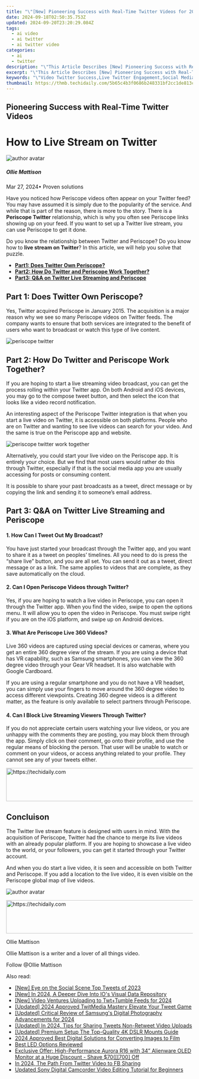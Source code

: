 ```yaml
---
title: "\"[New] Pioneering Success with Real-Time Twitter Videos for 2024\""
date: 2024-09-18T02:50:35.753Z
updated: 2024-09-20T23:20:29.084Z
tags:
  - ai video
  - ai twitter
  - ai twitter video
categories:
  - ai
  - twitter
description: "\"This Article Describes [New] Pioneering Success with Real-Time Twitter Videos for 2024\""
excerpt: "\"This Article Describes [New] Pioneering Success with Real-Time Twitter Videos for 2024\""
keywords: "\"Video Twitter Success,Live Twitter Engagement,Social Media Real-Time,Dynamic Twitter Content,Innovative Tweet Strategies,Viral Tweets in Action,Immediate Twitter Impact\""
thumbnail: https://thmb.techidaily.com/5b65c4b3f0686b248331bf2cc1de813c24155eaac6bf71f33265c2968e32a513.jpg
---
```


## Pioneering Success with Real-Time Twitter Videos

# How to Live Stream on Twitter

![author avatar](https://images.wondershare.com/filmora/article-images/ollie-mattison.jpg)

##### Ollie Mattison

 Mar 27, 2024• Proven solutions

 Have you noticed how Periscope videos often appear on your Twitter feed? You may have assumed it is simply due to the popularity of the service. And while that is part of the reason, there is more to the story. There is a **Periscope Twitter** relationship, which is why you often see Periscope links showing up on your feed. If you want to set up a Twitter live stream, you can use Periscope to get it done.

 Do you know the relationship between Twitter and Periscope? Do you know how to **live stream on Twitter**? In this article, we will help you solve that puzzle.

* [**Part1: Does Twitter Own Periscope?**](#part1)
* [**Part2: How Do Twitter and Periscope Work Together?**](#part2)
* [**Part3: Q&A on Twitter Live Streaming and Periscope**](#part3)

## Part 1: Does Twitter Own Periscope?

 Yes, Twitter acquired Periscope in January 2015\. The acquisition is a major reason why we see so many Periscope videos on Twitter feeds. The company wants to ensure that both services are integrated to the benefit of users who want to broadcast or watch this type of live content.

![periscope twitter](https://images.wondershare.com/filmora/article-images/periscope-twitter.JPG)

## Part 2: How Do Twitter and Periscope Work Together?

 If you are hoping to start a live streaming video broadcast, you can get the process rolling within your Twitter app. On both Android and iOS devices, you may go to the compose tweet button, and then select the icon that looks like a video record notification.

 An interesting aspect of the Periscope Twitter integration is that when you start a live video on Twitter, it is accessible on both platforms. People who are on Twitter and wanting to see live videos can search for your video. And the same is true on the Periscope app and website.

![periscope twitter work together](https://images.wondershare.com/filmora/article-images/periscope-twitter-work.JPG)

 Alternatively, you could start your live video on the Periscope app. It is entirely your choice. But we find that most users would rather do this through Twitter, especially if that is the social media app you are usually accessing for posts or consuming content.

 It is possible to share your past broadcasts as a tweet, direct message or by copying the link and sending it to someone’s email address.

## Part 3: Q&A on Twitter Live Streaming and Periscope

#### 1\. How Can I Tweet Out My Broadcast?

 You have just started your broadcast through the Twitter app, and you want to share it as a tweet on peoples’ timelines. All you need to do is press the “share live” button, and you are all set. You can send it out as a tweet, direct message or as a link. The same applies to videos that are complete, as they save automatically on the cloud.

#### 2\. Can I Open Periscope Videos through Twitter?

 Yes, if you are hoping to watch a live video in Periscope, you can open it through the Twitter app. When you find the video, swipe to open the options menu. It will allow you to open the video in Periscope. You must swipe right if you are on the iOS platform, and swipe up on Android devices.

#### 3\. What Are Periscope Live 360 Videos?

 Live 360 videos are captured using special devices or cameras, where you get an entire 360 degree view of the stream. If you are using a device that has VR capability, such as Samsung smartphones, you can view the 360 degree video through your Gear VR headset. It is also watchable with Google Cardboard.

 If you are using a regular smartphone and you do not have a VR headset, you can simply use your fingers to move around the 360 degree video to access different viewpoints. Creating 360 degree videos is a different matter, as the feature is only available to select partners through Periscope.

#### 4\. Can I Block Live Streaming Viewers Through Twitter?

 If you do not appreciate certain users watching your live videos, or you are unhappy with the comments they are posting, you may block them through the app. Simply click on their comment, go onto their profile, and use the regular means of blocking the person. That user will be unable to watch or comment on your videos, or access anything related to your profile. They cannot see any of your tweets either.

<!-- affiliate ads begin -->
<a href="https://smilemakers.pxf.io/c/5597632/2123901/26106" target="_top" id="2123901">
  <img src="//a.impactradius-go.com/display-ad/26106-2123901" border="0" alt="https://techidaily.com" width="728" height="90"/>
</a>
<img height="0" width="0" src="https://smilemakers.pxf.io/i/5597632/2123901/26106" style="position:absolute;visibility:hidden;" border="0" />
<!-- affiliate ads end -->

## Concluison

 The Twitter live stream feature is designed with users in mind. With the acquisition of Periscope, Twitter had the chance to merge its live videos with an already popular platform. If you are hoping to showcase a live video to the world, or your followers, you can get it started through your Twitter account.

 And when you do start a live video, it is seen and accessible on both Twitter and Periscope. If you add a location to the live video, it is even visible on the Periscope global map of live videos.

![author avatar](https://images.wondershare.com/filmora/article-images/ollie-mattison.jpg)

<!-- affiliate ads begin -->
<a href="https://aligracehair.sjv.io/c/5597632/1997695/19272" target="_top" id="1997695">
  <img src="//a.impactradius-go.com/display-ad/19272-1997695" border="0" alt="https://techidaily.com" width="728" height="90"/>
</a>
<img height="0" width="0" src="https://aligracehair.sjv.io/i/5597632/1997695/19272" style="position:absolute;visibility:hidden;" border="0" />
<!-- affiliate ads end -->

Ollie Mattison

Ollie Mattison is a writer and a lover of all things video.

Follow @Ollie Mattison

<ins class="adsbygoogle"
      style="display:block"
      data-ad-client="ca-pub-7571918770474297"
      data-ad-slot="8358498916"
      data-ad-format="auto"
      data-full-width-responsive="true"></ins>

<span class="atpl-alsoreadstyle">Also read:</span>
<div><ul>
<li><a href="https://twitter-videos.techidaily.com/new-eye-on-the-social-scene-top-tweets-of-2023/"><u>[New] Eye on the Social Scene Top Tweets of 2023</u></a></li>
<li><a href="https://screen-recording.techidaily.com/new-in-2024-a-deeper-dive-into-ios-visual-data-repository/"><u>[New] In 2024, A Deeper Dive Into IO's Visual Data Repository</u></a></li>
<li><a href="https://twitter-videos.techidaily.com/new-video-ventures-uploading-to-twtplustumble-feeds-for-2024/"><u>[New] Video Ventures Uploading to Twt+Tumble Feeds for 2024</u></a></li>
<li><a href="https://twitter-videos.techidaily.com/updated-2024-approved-twitmedia-mastery-elevate-your-tweet-game/"><u>[Updated] 2024 Approved TwitMedia Mastery Elevate Your Tweet Game</u></a></li>
<li><a href="https://vp-tips.techidaily.com/updated-critical-review-of-samsungs-digital-photography-advancements-for-2024/"><u>[Updated] Critical Review of Samsung's Digital Photography Advancements for 2024</u></a></li>
<li><a href="https://twitter-videos.techidaily.com/updated-in-2024-tips-for-sharing-tweets-non-retweet-video-uploads/"><u>[Updated] In 2024, Tips for Sharing Tweets Non-Retweet Video Uploads</u></a></li>
<li><a href="https://extra-guidance.techidaily.com/updated-premium-setup-the-top-quality-4k-dslr-mounts-guide/"><u>[Updated] Premium Setup The Top-Quality 4K DSLR Mounts Guide</u></a></li>
<li><a href="https://extra-hints.techidaily.com/2024-approved-best-digital-solutions-for-converting-images-to-film/"><u>2024 Approved Best Digital Solutions for Converting Images to Film</u></a></li>
<li><a href="https://games-able.techidaily.com/best-led-options-reviewed/"><u>Best LED Options Reviewed</u></a></li>
<li><a href="https://extra-skills.techidaily.com/1723262363976-exclusive-offer-high-performance-aurora-r16-with-34-alienware-oled-monitor-at-a-huge-discount-shave-70700-off/"><u>Exclusive Offer: High-Performance Aurora R16 with 34” Alienware OLED Monitor at a Huge Discount - Shave $70([[700] Off</u></a></li>
<li><a href="https://twitter-videos.techidaily.com/in-2024-the-path-from-twitter-video-to-fb-sharing/"><u>In 2024, The Path From Twitter Video to FB Sharing</u></a></li>
<li><a href="https://video-ai-editor.techidaily.com/updated-sony-digital-camcorder-video-editing-tutorial-for-beginners/"><u>Updated Sony Digital Camcorder Video Editing Tutorial for Beginners</u></a></li>
</ul></div>


